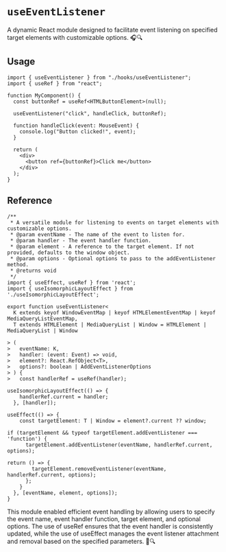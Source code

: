 # `useEventListener`

A dynamic React module designed to facilitate event listening on specified target elements with customizable options. 🎧🔍

## Usage

```tsx
import { useEventListener } from "./hooks/useEventListener";
import { useRef } from "react";

function MyComponent() {
  const buttonRef = useRef<HTMLButtonElement>(null);

  useEventListener("click", handleClick, buttonRef);

  function handleClick(event: MouseEvent) {
    console.log("Button clicked!", event);
  }

  return (
    <div>
      <button ref={buttonRef}>Click me</button>
    </div>
  );
}
```

## Reference

```tsx
/**
 * A versatile module for listening to events on target elements with customizable options.
 * @param eventName - The name of the event to listen for.
 * @param handler - The event handler function.
 * @param element - A reference to the target element. If not provided, defaults to the window object.
 * @param options - Optional options to pass to the addEventListener method.
 * @returns void
 */
import { useEffect, useRef } from 'react';
import { useIsomorphicLayoutEffect } from './useIsomorphicLayoutEffect';

export function useEventListener<
  K extends keyof WindowEventMap | keyof HTMLElementEventMap | keyof MediaQueryListEventMap,
  T extends HTMLElement | MediaQueryList | Window = HTMLElement | MediaQueryList | Window

> (
>   eventName: K,
>   handler: (event: Event) => void,
>   element?: React.RefObject<T>,
>   options?: boolean | AddEventListenerOptions
> ) {
>   const handlerRef = useRef(handler);

useIsomorphicLayoutEffect(() => {
    handlerRef.current = handler;
  }, [handler]);

useEffect(() => {
    const targetElement: T | Window = element?.current ?? window;

if (targetElement && typeof targetElement.addEventListener === 'function') {
      targetElement.addEventListener(eventName, handlerRef.current, options);

return () => {
        targetElement.removeEventListener(eventName, handlerRef.current, options);
      };
    }
  }, [eventName, element, options]);
}
```

This module enabled efficient event handling by allowing users to specify the event name, event handler function, target element, and optional options. The use of useRef ensures that the event handler is consistently updated, while the use of useEffect manages the event listener attachment and removal based on the specified parameters. 🚀🔍
